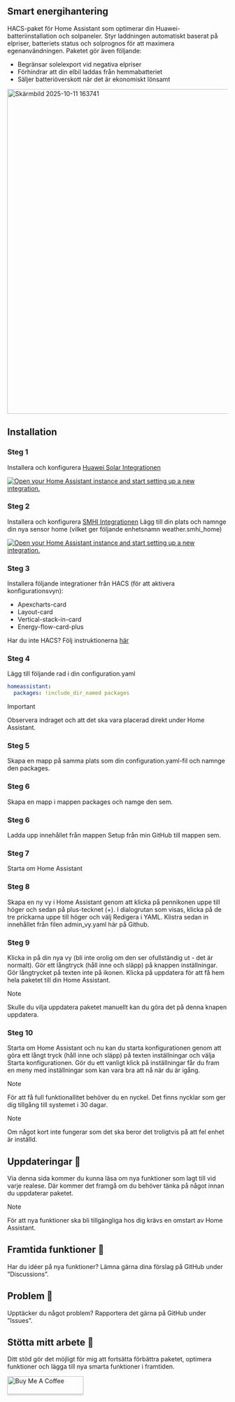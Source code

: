 ## Smart energihantering
HACS-paket för Home Assistant som optimerar din Huawei-batteriinstallation och solpaneler.
Styr laddningen automatiskt baserat på elpriser, batteriets status och solprognos för att maximera egenanvändningen.
Paketet gör även följande:

- Begränsar solelexport vid negativa elpriser
- Förhindrar att din elbil laddas från hemmabatteriet
- Säljer batteriöverskott när det är ekonomiskt lönsamt

<img width="1850" height="742" alt="Skärmbild 2025-10-11 163741" src="https://github.com/user-attachments/assets/8c306b50-f229-4a00-bfe9-e61b41ed0f2f" />

## Installation
### Steg 1
Installera och konfigurera [Huawei Solar Integrationen](https://github.com/wlcrs/huawei_solar)

<a href="https://my.home-assistant.io/redirect/config_flow_start/?domain=huawei_solar" target="_blank" rel="noreferrer noopener"><img src="https://my.home-assistant.io/badges/config_flow_start.svg" alt="Open your Home Assistant instance and start setting up a new integration." /></a>

### Steg 2
Installera och konfigurera [SMHI Integrationen](https://www.home-assistant.io/integrations/smhi/)
Lägg till din plats och namnge din nya sensor home (vilket ger följande enhetsnamn weather.smhi_home) 

<a href="https://my.home-assistant.io/redirect/config_flow_start/?domain=smhi" target="_blank" rel="noreferrer noopener"><img src="https://my.home-assistant.io/badges/config_flow_start.svg" alt="Open your Home Assistant instance and start setting up a new integration." /></a>

### Steg 3
Installera följande integrationer från HACS (för att aktivera konfigurationsvyn):

- Apexcharts-card
- Layout-card
- Vertical-stack-in-card
- Energy-flow-card-plus

Har du inte HACS?
Följ instruktionerna [här](https://www.hacs.xyz/docs/use/configuration/basic/)

### Steg 4
Lägg till följande rad i din configuration.yaml

```yml
homeassistant:
  packages: !include_dir_named packages
```
> [!IMPORTANT]
> Observera indraget och att det ska vara placerad direkt under Home Assistant.

### Steg 5
Skapa en mapp på samma plats som din configuration.yaml-fil och namnge den packages.

### Steg 6
Skapa en mapp i mappen packages och namge den sem.

### Steg 6
Ladda upp innehållet från mappen Setup från min GitHub till mappen sem. 

### Steg 7
Starta om Home Assistant

### Steg 8
Skapa en ny vy i Home Assistant genom att klicka på pennikonen uppe till höger och sedan på plus-tecknet (+).
I dialogrutan som visas, klicka på de tre prickarna uppe till höger och välj Redigera i YAML.
Klistra sedan in innehållet från filen admin_vy.yaml här på Github. 

### Steg 9
Klicka in på din nya vy (bli inte orolig om den ser ofullständig ut - det är normalt). Gör ett långtryck (håll inne och släpp) på knappen inställningar. Gör långtrycket på texten inte på ikonen. Klicka på uppdatera för att få hem hela paketet till din Home Assistant. 

> [!NOTE]
> Skulle du vilja uppdatera paketet manuellt kan du göra det på denna knapen uppdatera. 

### Steg 10
Starta om Home Assistant och nu kan du starta konfigurationen genom att göra ett långt tryck (håll inne och släpp) på texten inställningar och välja Starta konfigurationen. Gör du ett vanligt klick på inställningar får du fram en meny med inställningar som kan vara bra att nå när du är igång. 

> [!NOTE]
> För att få full funktionallitet behöver du en nyckel. Det finns nycklar som ger dig tillgång till systemet i 30 dagar. 

> [!NOTE]
> Om något kort inte fungerar som det ska beror det troligtvis på att fel enhet är inställd. 

## Uppdateringar :loudspeaker:
Via denna sida kommer du kunna läsa om nya funktioner som lagt till vid varje realese. Där kommer det framgå om du behöver tänka på något innan du uppdaterar paketet. 

> [!NOTE]
> För att nya funktioner ska bli tillgängliga hos dig krävs en omstart av Home Assistant. 

## Framtida funktioner :raising_hand:
Har du idéer på nya funktioner? Lämna gärna dina förslag på GitHub under ”Discussions”.

## Problem :bug:
Upptäcker du något problem? Rapportera det gärna på GitHub under ”Issues”.

## Stötta mitt arbete 🚀
Ditt stöd gör det möjligt för mig att fortsätta förbättra paketet, optimera funktioner och lägga till nya smarta funktioner i framtiden.

<a href="https://www.buymeacoffee.com/henrikakere" target="https://buymeacoffee.com/henrikakere"><img src="https://www.buymeacoffee.com/assets/img/custom_images/orange_img.png" alt="Buy Me A Coffee" style="height: 41px !important;width: 174px !important;box-shadow: 0px 3px 2px 0px rgba(190, 190, 190, 0.5) !important;-webkit-box-shadow: 0px 3px 2px 0px rgba(190, 190, 190, 0.5) !important;" ></a>
